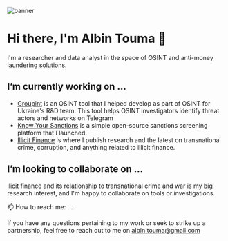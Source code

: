 ![banner](https://media.licdn.com/dms/image/D4D16AQFfrC0U9tiD1A/profile-displaybackgroundimage-shrink_350_1400/0/1707139518158?e=1723680000&v=beta&t=qanmmvltojAxPI14Xp-dbtlOG9luDDS8CftuP4GMDdM)

# Hi there, I'm Albin Touma 👋

I'm a researcher and data analyst in the space of OSINT and anti-money laundering solutions. 

## I’m currently working on ...

- [Groupint](https://github.com/OSINT-for-Ukraine/groupint) is an OSINT tool that I helped develop as part of OSINT for Ukraine's R&D team. This tool helps OSINT investigators identify threat actors and networks on Telegram
- [Know Your Sanctions](https://knowyoursanctions.com) is a simple open-source sanctions screening platform that I launched.
- [Illicit Finance](https://illicitfinance.eu) is where I publish research and the latest on transnational crime, corruption, and anything related to illicit finance. 

## I’m looking to collaborate on ...

 Ilicit finance and its relationship to transnational crime and war is my big research interest, and I'm happy to collaborate on tools or investigations. 

📫 How to reach me: ...

If you have any questions pertaining to my work or seek to strike up a partnership, feel free to reach out to me on albin.touma@gmail.com

 

<!--
**AlbinTouma/AlbinTouma** is a ✨ _special_ ✨ repository because its `README.md` (this file) appears on your GitHub profile.

Here are some ideas to get you started:

- 🔭 I’m currently working on ...
- 🌱 I’m currently learning ...
- 👯 I’m looking to collaborate on ...
- 🤔 I’m looking for help with ...
- 💬 Ask me about ...
- 📫 How to reach me: ...
- 😄 Pronouns: ...
- ⚡ Fun fact: ...
-->
